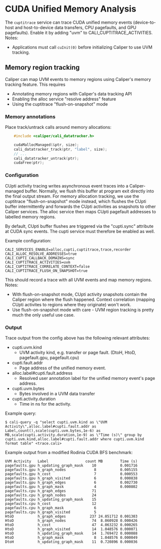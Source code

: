 # CUDA Unified Memory Analysis

The `cuptitrace` service can trace CUDA unified memory events (device-to-host and host-to-device data transfers, CPU pagefaults, and GPU pagefaults).
Enable it by adding "uvm" to CALI_CUPTITRACE_ACTIVITIES.
Notes:

* Applications must call ``cuInit(0)`` before initializing Caliper to use UVM tracking.

## Memory region tracking

Caliper can map UVM events to memory regions using Caliper's memory tracking feature.
This requires

* Annotating memory regions with Caliper's data tracking API
* Enabling the alloc service "resolve address" feature
* Using the cuptitrace "flush-on-snapshot" mode

### Memory annotations 

Place track/untrack calls around memory allocations:

```C++
    #include <caliper/cali_datatracker.h>

    cudaMallocManaged(&ptr, size);
    cali_datatracker_track(ptr, "label", size);
    // ...
    cali_datatracker_untrack(ptr);
    cudaFree(ptr);
```

### Configuration

CUpti activity tracing writes asynchronous event traces into a Caliper-managed buffer.
Normally, we flush this buffer at program exit directly into the final output stream.
For memory allocation tracking, we use the cuptitrace "flush-on-snapshot" mode instead, which flushes the CUpti buffer intermittently and forwards the CUpti activities as snapshots to other Caliper services.
The alloc service then maps CUpti pagefault addresses to labelled memory regions.

By default, CUpti buffer flushes are triggered via the "cupti.sync" attribute at CUDA sync events.
The cupti service must therefore be enabled as well.

Example configuration:

    CALI_SERVICES_ENABLE=alloc,cupti,cuptitrace,trace,recorder
    CALI_ALLOC_RESOLVE_ADDRESSES=true
    CALI_CUPTI_CALLBACK_DOMAINS=sync
    CALI_CUPTITRACE_ACTIVITIES=uvm
    CALI_CUPTITRACE_CORRELATE_CONTEXT=false
    CALI_CUPTITRACE_FLUSH_ON_SNAPSHOT=true

This should record a trace with all UVM events and map memory regions.
Notes:

* With flush-on-snapshot mode, CUpti activity snapshots contain the Caliper region where the flush happened. Context correlation (mapping CUpti activites to regions where they originate) won't work.
* Use flush-on-snapshot mode with care - UVM region tracking is pretty much the only useful use case.

### Output

Trace output from the config above has the following relevant attributes:

* cupti.uvm.kind
    * UVM activity kind, e.g. transfer or page fault. (DtoH, HtoD, pagefault.gpu, pagefault.cpu)
* cupti.fault.addr
    * Page address of the unified memory event.
* alloc.label#cupti.fault.address
    * Resolved user annotation label for the unified memory event's page address.
* cupti.uvm.bytes
    * Bytes involved in a UVM data transfer
* cupti.activity.duration
    * Time in ns for the activity.

Example query:

    $ cali-query -q "select cupti.uvm.kind as \"UVM Activity\",alloc.label#cupti.fault.addr as Label,count(),scale(cupti.uvm.bytes,1e-6) as MB,scale(cupti.activity.duration,1e-9) as \"Time (s)\" group by cupti.uvm.kind,alloc.label#cupti.fault.addr where cupti.uvm.kind format table" <trace.cali>

Example output from a modified Rodinia CUDA BFS benchmark:

    UVM Activity   Label                 count MB        Time (s) 
    pagefaults.gpu h_updating_graph_mask    10           0.001716 
    pagefaults.gpu h_graph_nodes             8           0.005155 
    pagefaults.gpu h_cost                    7           0.000553 
    pagefaults.gpu h_graph_visited           6           0.000838 
    pagefaults.gpu h_graph_edges             6           0.002730 
    pagefaults.gpu h_graph_mask              4           0.000802 
    pagefaults.cpu h_graph_edges            71                    
    pagefaults.cpu h_graph_nodes            24                    
    pagefaults.cpu h_updating_graph_mask    15                    
    pagefaults.cpu h_cost                   12                    
    pagefaults.cpu h_graph_mask              6                    
    pagefaults.cpu h_graph_visited           5                    
    HtoD           h_graph_edges           237 24.051712 0.001303 
    HtoD           h_graph_nodes            74  8.060928 0.000426 
    HtoD           h_cost                   47  4.063232 0.000265 
    HtoD           h_graph_visited          14  1.048576 0.000071 
    HtoD           h_updating_graph_mask    14  1.769472 0.000088 
    HtoD           h_graph_mask              8  1.048576 0.000049 
    DtoH           h_updating_graph_mask    11  0.720896 0.000036 
